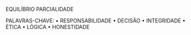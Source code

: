 EQUILÍBRIO
PARCIALIDADE

PALAVRAS-CHAVE:
• RESPONSABILIDADE
• DECISÃO
• INTEGRIDADE
• ÉTICA
• LÓGICA
• HONESTIDADE